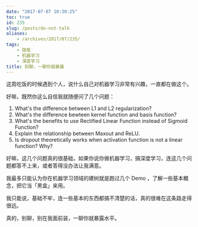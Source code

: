 ```yaml
---
date: "2017-07-07 10:30:25"
toc: true
id: 235
slug: /posts/do-not-talk
aliases:
    - /archives/2017/07/235/
tags:
    - 随笔
    - 机器学习
    - 深度学习
title: 别聊，一聊你就暴露
---
```


这周吃饭的时候遇到个人，说什么自己对机器学习非常有兴趣，一直都在做这个。

好嘛，既然你这么自信我就随便问了几个问题：

1. What's the difference between L1 and L2 regularization?
2. What's the difference bewteen kernel function and basis function?
3. What's the benefits to use Rectified Linear Function instead of Sigmoid Function?
4. Explain the relationship between Maxout and ReLU.
5. Is dropout theoretically works when activation function is not a linear function? Why?

好嘛，这几个问题真的很基础，如果你说你做机器学习，搞深度学习，连这几个问题都答不上来，或者答得没办法让我满意。

我最多只能认为你在机器学习领域的建树就是跑过几个 Demo ，了解一些基本概念，把它当「黑盒」来用。

我只能说，基础不牢，连一些基本的东西都搞不清楚的话，真的很难在这条路走得很远。

真的，别聊，别在我面前装，一聊你就暴露水平。